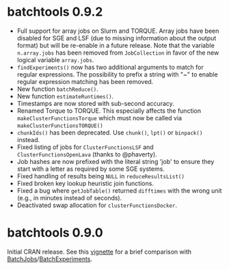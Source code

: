 # batchtools 0.9.2

* Full support for array jobs on Slurm and TORQUE.
  Array jobs have been disabled for SGE and LSF (due to missing information about the output format) but will be re-enable in a future release.
  Note that the variable `n.array.jobs` has been removed from `JobCollection` in favor of the new logical variable `array.jobs`.
* `findExperiments()` now has two additional arguments to match for regular expressions.
  The possibility to prefix a string with "~" to enable regular expression matching has been removed.
* New function `batchReduce()`.
* New function `estimateRuntimes()`.
* Timestamps are now stored with sub-second accuracy.
* Renamed Torque to TORQUE. This especially affects the function `makeClusterFunctionsTorque` which must now be called via `makeClusterFunctionsTORQUE()`
* `chunkIds()` has been deprecated. Use `chunk()`, `lpt()` or `binpack()` instead.
* Fixed listing of jobs for `ClusterFunctionsLSF` and `ClusterFunctionsOpenLava` (thanks to @phaverty).
* Job hashes are now prefixed with the literal string 'job' to ensure they start with a letter as required by some SGE systems.
* Fixed handling of results being `NULL` in `reduceResultsList()`
* Fixed broken key lookup heuristic join functions.
* Fixed a bug where `getJobTable()` returned `difftimes` with the wrong unit (e.g., in minutes instead of seconds).
* Deactivated swap allocation for `clusterFunctionsDocker`.

# batchtools 0.9.0

Initial CRAN release.
See this [vignette](https://mllg.github.io/batchtools/articles/v01_Migration) for a brief comparison with [BatchJobs](https://cran.r-project.org/package=BatchJobs)/[BatchExperiments](https://cran.r-project.org/package=BatchExperiments).
